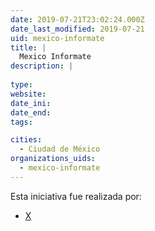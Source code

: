 ```yaml
---
date: 2019-07-21T23:02:24.000Z
date_last_modified: 2019-07-21
uid: mexico-informate
title: |
  Mexico Informate
description: |
  
type: 
website: 
date_ini: 
date_end: 
tags:

cities: 
  - Ciudad de México
organizations_uids:
  - mexico-informate
---
```


Esta iniciativa fue realizada por:

- [X](/organizaciones/mexico-informate)
